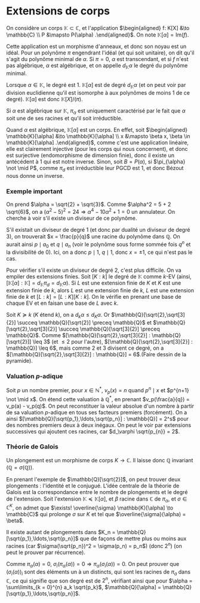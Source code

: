 # Extensions de corps
On considère un corps $\mathbb{K} \subset \mathbb{C}$, et l'application
$\begin{aligned} f: K[X] &\to \mathbb{C} \\ P &\mapsto P(\alpha) .\end{aligned}$.
On note $\mathbb{K}[\alpha] = \text{Im}(f)$.

Cette application est un morphisme d'anneaux, et donc son noyau est un idéal.
Pour un polynôme $\pi$ engendrant l'idéal (et qui soit unitaire), on dit qu'il
s'agit du polynôme minimal de $\alpha$. Si $\pi = 0$, $\alpha$ est transcendant,
et si $f$ n'est pas algébrique, $\alpha$ est algébrique, et on appelle $d_\mathbb{K} \alpha$
le degré du polynôme minimal.

Lorsque $\alpha \in \mathbb{K}$, le degré est $1$. $\mathbb{K}[\alpha]$ est de
degré $d_\mathbb{K} \alpha$ (et on peut voir par division euclidienne qu'il est
isomorphe à aux polynômes de moins 1 de ce degré). $\mathbb{K}[\alpha]$
est donc $\mathbb{K}[X] / (\pi)$.

Si $\alpha$ est algébrique sur $\mathbb{K}$, $\pi_\alpha$ est uniquement
caractérisé par le fait que $\alpha$ soit une de ses racines et qu'il soit
irréductible.

Quand $\alpha$ est algébrique, $\mathbb{K}[\alpha]$ est un corps. En effet,
soit $\begin{aligned} \mathbb{K}[\alpha] &\to \mathbb{K}[\alpha] \\ x &\mapsto \beta x, \beta \in \mathbb{K}[\alpha] .\end{aligned}$,
comme c'est une application linéaire, elle est clairement injective (pour les
corps qui nous concernent), et donc est surjective (endomorphisme de dimension
finie), donc il existe un antécédent à $1$ qui est notre inverse.
Sinon, soit $B = P(\alpha)$, si $\pi_{\alpha} \not \mid P$, comme $\pi_d$
est irréductible leur PGCD est $1$, et donc Bézout nous donne un inverse.

### Exemple important
On prend $\alpha = \sqrt{2} + \sqrt{3}$. Comme $\alpha^2 = 5 + 2 \sqrt{6}$,
on a $(\alpha^2 - 5)^2 = 24 \Rightarrow \alpha^4 - 10 \alpha^2 + 1 = 0$
un annulateur. On cherche à voir s'il existe un diviseur de ce polynôme.

S'il existait un diviseur de degré 1 (et donc par dualité un diviseur de degré 3),
on trouverait $x = \frac{p}{q}$ une racine du polynôme dans $\mathbb{Q}$. On
aurait ainsi $p \mid a_0$ et $q \mid a_n$ (voir le polynôme sous forme sommée
fois $q^n$ et la divisibilité de 0). Ici, on a donc $p \mid 1$, $q \mid 1$, donc
$x = \pm 1$, ce qui n'est pas le cas.

Pour vérifier s'il existe un diviseur de degré 2, c'est plus difficile. On va
empiler des extensions finies. Soit $[K : k]$ le degré de $\mathbb{K}$ comme
$k$-EV (ainsi, $[\mathbb{K}[\alpha] : \mathbb{K}] = d_{\mathbb{K}} \pi_d = d_{\mathbb{K}} \alpha$).
Si $L$ est une extension finie de $K$ et $K$ est une extension finie de $k$,
alors $L$ est une extension finie de $k$, $L$ est une extension finie de $k$ et
$[L : k] = [L : K] [K : k]$. On le vérifie en prenant une base de chaque EV et
en faisan une base de $L$ avec $k$.

Soit $K \succeq k$ ($K$ étend $k$), on a $d_k \alpha \leq d_K \alpha$.
Or $\mathbb{Q}[\sqrt{2},\sqrt[3]{2}] \succeq \mathbb{Q}[\sqrt{2}] \preceq \mathbb{Q}$
et $\mathbb{Q}[\sqrt{2},\sqrt[3]{2}] \succeq \mathbb{Q}[\sqrt[3]{2}] \preceq \mathbb{Q}$.
Comme $[\mathbb{Q}[\sqrt{2},\sqrt[3]{2}] : \mathbb{Q}[\sqrt{2}]] \leq 3$
(et $\leq 2$ pour l'autre), $[\mathbb{Q}[\sqrt{2},\sqrt[3]{2}] : \mathbb{Q}] \leq 6$,
mais comme $2$ et $3$ divisent ce degré, on a
$[\mathbb{Q}[\sqrt{2},\sqrt[3]{2}] : \mathbb{Q}] = 6$.(Faire dessin de la
pyramide).

### Valuation $p$-adique
Soit $p$ un nombre premier, pour $x \in \mathbb{N}^{\ast}$, $v_p(x) = n$
quand $p^n \mid x$ et $p^{n+1} \not \mid x$. On étend cette valuation à $\mathbb{Q}^{\ast}$,
en prenant $v_p(\frac{a}{q}) = v_p(a) - v_p(q)$. On peut reconstituer la valeur
absolue d'un nombre à partir de sa valuation $p$-adique en tous ses facteurs
premiers (forcément). On a ainsi $[\mathbb{Q}[\sqrt{p_1},\ldots,\sqrt{p_n}] : \mathbb{Q}] = 2^s$
pour des nombres premiers deux à deux inégaux. On peut le voir par extensions
successives qui ajoutent ces racines, car $d_\varphi \sqrt{p_{n}} = 2$.

### Théorie de Galois
Un plongement est un morphisme de corps $K \to \mathbb{C}$. Il laisse donc $\mathbb{Q}$
invariant ($\mathbb{Q} = \sigma(\mathbb{Q})$).

En prenant l'exemple de $\mathbb{Q}[\sqrt{2}]$, on peut trouver deux plongements
: l'identité et le conjugué. L'idée centrale de la théorie de Galois est la
correspondance entre le nombre de plongements et le degré de l'extension.
Soit l'extension $\mathbb{K} \preceq \mathbb{K}[\alpha]$, et $\beta$ racine dans
$\mathbb{C}$ de $\pi_\alpha$, et $\sigma \in \mathbb{C}^{K}$, on admet que
$\exists! \overline{\sigma} \mathbb{K}[\alpha] \to \mathbb{C}$ qui prolonge $\sigma$ sur $K$
et tel que $\overline{\sigma}(\alpha) = \beta$.

Il existe autant de plongements dans $K_n = \mathbb{Q}[\sqrt{p_1},\ldots,\sqrt{p_n}]$
que de façons de mettre plus ou moins aux racines (car $\sigma(\sqrt{p_n})^2 = \sigma(p_n) = p_n$)
(donc $2^n$) (on peut le prouver par récurrence).

Comme $\pi_\alpha(\alpha) = 0$, $\sigma_i(\pi_\alpha(\alpha)) = 0 \Rightarrow \pi_\alpha(\sigma_i(\alpha)) = 0$.
On peut prouver que $(\sigma_i(\alpha))_i$ sont des éléments un à un distincts,
qui sont les racines de $\pi_a$ dans $\mathbb{C}$, ce qui signifie que son degré
est de $2^n$, vérifiant ainsi que pour $\alpha = \sum\limits_{k = 0}^{n} a_k \sqrt{p_k}$,
$\mathbb{Q}[\alpha] = \mathbb{Q}[\sqrt{p_1},\ldots,\sqrt{p_n}]$.
